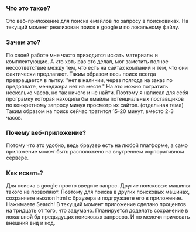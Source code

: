 ### Что это такое? ###
Это веб-приложение для поиска емайлов по запросу в поисковиках.
На текущий момент реализован поиск в google и по локальному  файлу.
### Зачем это? 
По своей работе мне часто приходится искать материалы и комплектующие.
А кто хоть раз это делал, мог заметить полное несоответствие между тем,
что есть на сайтах компаний и тем, что они фактически предлагают.
Таким образом весь поиск всегда превращается в пытку: "нет в наличии,
через полгода на заказ по предоплате, менеджера нет на месте." На это
можно потратить несколько часов, но так ничего и не найти.
Поэтому я написал для себя програмку которая находила бы емайлы потенциальных
поставщиков по конкретному запросу минуя просмотр их сайтов. (отдельная тема)
Таким образом на поиск сейчас тратится 15-20 минут, вместо 2-3 часов.
### Почему веб-приложение?
Потому что это удобно, ведь браузер есть на любой платформе, а само приложение
может быть расположено на внутреннем корпоративном сервере.
### Как искать?
Для поиска в google просто введите запрос. Другие поисковые машины такого не позволяют.
Поэтому для поиска в других поисковых машинах, сохраняете выхлоп html с браузера и
подгружаете его в приложение. Нажимаете Search!
В текущий момент приложение сделано процентов на тридцать от того, что задумано. 
Планируется доделать сохранение  в локальной бд предыдущих поисковых запросов.
И по мелочи причесать внешний вид и код.